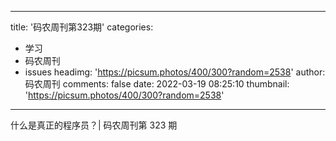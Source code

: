 
---
title: '码农周刊第323期'
categories: 
 - 学习
 - 码农周刊
 - issues
headimg: 'https://picsum.photos/400/300?random=2538'
author: 码农周刊
comments: false
date: 2022-03-19 08:25:10
thumbnail: 'https://picsum.photos/400/300?random=2538'
---

<div>   
什么是真正的程序员？| 码农周刊第 323 期  
</div>
            